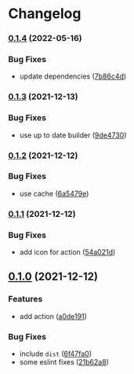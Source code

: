 # Changelog

### [0.1.4](https://www.github.com/brokeyourbike/go-mockery-action/compare/v0.1.3...v0.1.4) (2022-05-16)


### Bug Fixes

* update dependencies ([7b86c4d](https://www.github.com/brokeyourbike/go-mockery-action/commit/7b86c4d91e94a2a0601e7f1123c5694138bbeb22))

### [0.1.3](https://www.github.com/brokeyourbike/go-mockery-action/compare/v0.1.2...v0.1.3) (2021-12-13)


### Bug Fixes

* use up to date builder ([9de4730](https://www.github.com/brokeyourbike/go-mockery-action/commit/9de4730073d89380cc9f32db9c898f12bd6756c9))

### [0.1.2](https://www.github.com/brokeyourbike/go-mockery-action/compare/v0.1.1...v0.1.2) (2021-12-12)


### Bug Fixes

* use cache ([6a5479e](https://www.github.com/brokeyourbike/go-mockery-action/commit/6a5479e463ee1a646536131a49bb8b8657dacc32))

### [0.1.1](https://www.github.com/brokeyourbike/go-mockery-action/compare/v0.1.0...v0.1.1) (2021-12-12)


### Bug Fixes

* add icon for action ([54a021d](https://www.github.com/brokeyourbike/go-mockery-action/commit/54a021d17e136ed81d024ea3ea96e37e9678e02e))

## [0.1.0](https://www.github.com/brokeyourbike/go-mockery-action/compare/v0.0.0...v0.1.0) (2021-12-12)


### Features

* add action ([a0de191](https://www.github.com/brokeyourbike/go-mockery-action/commit/a0de191e9eb6bad4e8d5c92f5cb8f0312c2d0ee8))


### Bug Fixes

* include `dist` ([6f47fa0](https://www.github.com/brokeyourbike/go-mockery-action/commit/6f47fa068246e5e7080b68058b6b3fe7b4bbcc0c))
* some eslint fixes ([21b62a8](https://www.github.com/brokeyourbike/go-mockery-action/commit/21b62a81a3893c6e9b81a4dc4971950d2b4aaedd))
